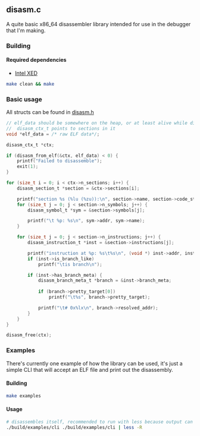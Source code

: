## disasm.c
A quite basic x86_64 disassembler library intended for use in the debugger that I'm making.

### Building
#### Required dependencies
- [Intel XED](https://github.com/intelxed/xed)

```sh
make clean && make
```

### Basic usage
All structs can be found in [disasm.h](./disasm.h)
```c
// elf_data should be somewhere on the heap, or at least alive while disasm_ctx_t is used by something
//  disasm_ctx_t points to sections in it
void *elf_data = /* raw ELF data*/;

disasm_ctx_t *ctx;

if (disasm_from_elf(&ctx, elf_data) < 0) {
    printf("Failed to disassemble");
    exit(1);
}

for (size_t i = 0; i < ctx->n_sections; i++) {
    disasm_section_t *section = &ctx->sections[i];

    printf("section %s (%lu (%zu)):\n", section->name, section->code_start, section->size);
    for (size_t j = 0; j < section->n_symbols; j++) {
        disasm_symbol_t *sym = &section->symbols[j];

        printf("\t %p: %s\n", sym->addr, sym->name);
    }

    for (size_t j = 0; j < section->n_instructions; j++) {
        disasm_instruction_t *inst = &section->instructions[j];

        printf("instruction at %p: %s\t%s\n", (void *) inst->addr, inst->inst_name, inst->inst_args);
        if (inst->is_branch_like)
            printf("\tis branch\n");

        if (inst->has_branch_meta) {
            disasm_branch_meta_t *branch = &inst->branch_meta;
            
            if (branch->pretty_target[0])
                printf("\t%s", branch->pretty_target);

            printf("\t# 0x%lx\n", branch->resolved_addr);
        }
    }
}

disasm_free(ctx);
```

### Examples
There's currently one example of how the library can be used, it's just a simple CLI that will accept an ELF file and print out the disassembly.

#### Building
```sh
make examples
```

#### Usage
```sh
# disassembles itself, recommended to run with less because output can be quite big
./build/examples/cli ./build/examples/cli | less -R
```
